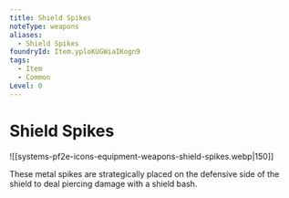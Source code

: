 ```yaml
---
title: Shield Spikes
noteType: weapons
aliases:
  - Shield Spikes
foundryId: Item.yploKUGWiaIKogn9
tags:
  - Item
  - Common
Level: 0
---
```


# Shield Spikes
![[systems-pf2e-icons-equipment-weapons-shield-spikes.webp|150]]

These metal spikes are strategically placed on the defensive side of the shield to deal piercing damage with a shield bash.
